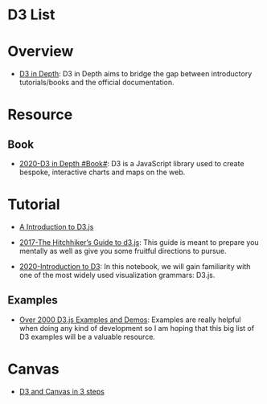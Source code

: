 # D3 List

# Overview

- [D3 in Depth](http://d3indepth.com/introduction/): D3 in Depth aims to bridge the gap between introductory tutorials/books and the official documentation.

# Resource

## Book

- [2020-D3 in Depth #Book#](https://www.d3indepth.com/introduction/): D3 is a JavaScript library used to create bespoke, interactive charts and maps on the web.

# Tutorial

- [A Introduction to D3.js](https://wattenberger.com/blog/d3)

- [2017-The Hitchhiker’s Guide to d3.js](https://medium.com/@enjalot/the-hitchhikers-guide-to-d3-js-a8552174733a): This guide is meant to prepare you mentally as well as give you some fruitful directions to pursue.

- [2020-Introduction to D3](https://observablehq.com/@mitvis/introduction-to-d3): In this notebook, we will gain familiarity with one of the most widely used visualization grammars: D3.js.

## Examples

- [Over 2000 D3.js Examples and Demos](http://techslides.com/over-2000-d3-js-examples-and-demos): Examples are really helpful when doing any kind of development so I am hoping that this big list of D3 examples will be a valuable resource.

# Canvas

- [D3 and Canvas in 3 steps](https://medium.freecodecamp.com/d3-and-canvas-in-3-steps-8505c8b27444#.c34qehc0y)
